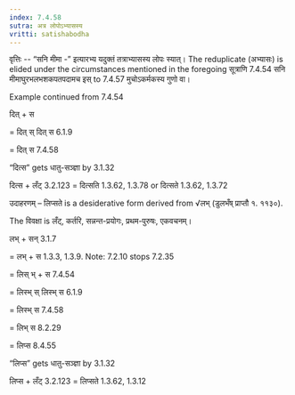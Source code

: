 ```yaml
---
index: 7.4.58
sutra: अत्र लोपोऽभ्यासस्य
vritti: satishabodha
---
```



वृत्तिः -- “सनि मीमा -” इत्यारभ्य यदुक्तं तत्राभ्यासस्य लोपः स्यात्। The reduplicate (अभ्यासः) is elided under the circumstances mentioned in the foregoing सूत्राणि 7.4.54 सनि मीमाघुरभलभशकपतपदामच इस् to 7.4.57 मुचोऽकर्मकस्य गुणो वा।


Example continued from 7.4.54

दित् + स

= दित् स् दित् स 6.1.9

= दित् स 7.4.58

“दित्स” gets धातु-सञ्ज्ञा by 3.1.32


दित्स + लँट् 3.2.123 = दित्सति 1.3.62, 1.3.78 or दित्सते 1.3.62, 1.3.72


उदाहरणम् – लिप्सते is a desiderative form derived from √लभ् (डुलभँष् प्राप्तौ १. ११३०).

The विवक्षा is लँट्, कर्तरि, सन्नन्त-प्रयोगः, प्रथम-पुरुषः, एकवचनम्।

लभ् + सन् 3.1.7

= लभ् + स 1.3.3, 1.3.9. Note: 7.2.10 stops 7.2.35

= लिस् भ् + स 7.4.54

= लिस्भ् स् लिस्भ् स 6.1.9

= लिस्भ् स 7.4.58

= लिभ् स 8.2.29

= लिप्स 8.4.55

“लिप्स” gets धातु-सञ्ज्ञा by 3.1.32


लिप्स + लँट् 3.2.123 = लिप्सते 1.3.62, 1.3.12

